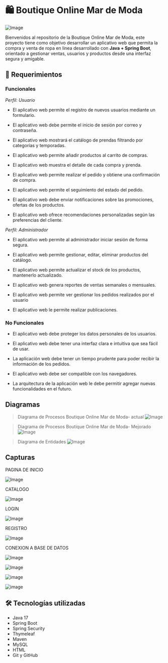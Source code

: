 # 🛍️ Boutique Online Mar de Moda
![Image](https://github.com/user-attachments/assets/5ee223df-ac04-4506-bf5f-80dfc05b7504)

Bienvenidos al repositorio de la Boutique Online Mar de Moda, este proyecto tiene como objetivo desarrollar un aplicativo web que permita la compra y venta de ropa en linea desarrollado con **Java + Spring Boot**, orientado a gestionar ventas, usuarios y productos desde una interfaz segura y amigable.

## 🚀 Requerimientos

### Funcionales
*Perfil: Usuario*
+ El aplicativo web permite el registro de nuevos usuarios mediante un formulario. 

+ El aplicativo web debe permite el inicio de sesión por correo y contraseña. 

+ El aplicativo web mostrará el catálogo de prendas filtrando por categorías y temporadas.

+ El aplicativo web permite añadir productos al carrito de compras.  

+ El aplicativo web muestra el detalle de cada compra y prenda.

+ El aplicativo web permite realizar el pedido y obtiene una confirmación de compra.

+ El aplicativo web permite el seguimiento del estado del pedido.

+ El aplicativo web debe enviar notificaciones sobre las promociones, ofertas de los productos. 

+ El aplicativo web ofrece recomendaciones personalizadas según las preferencias del cliente. 

*Perfil: Administrador*
+ El aplicativo web permite al administrador iniciar sesión de forma segura.

+ El aplicativo web permite gestionar, editar, eliminar productos del catálogo.

+ El aplicativo web permite actualizar el stock de los productos, mantenerlo actualizado. 

+ El aplicativo web genera reportes de ventas semanales o mensuales. 

+ El aplicativo web permite ver gestionar los pedidos realizados por el usuario

+ El aplicativo web le permite realizar publicaciones. 

### No Funcionales
+ El aplicativo web debe proteger los datos personales de los usuarios. 

+ El aplicativo web debe tener una interfaz clara e intuitiva que sea fácil de usar. 

+ La aplicación web debe tener un tiempo prudente para poder recibir la información de los pedidos. 

+ El aplicativo web debe ser compatible con los navegadores. 

+ La arquitectura de la aplicación web le debe permitir agregar nuevas funcionalidades en el futuro.

## Diagramas

> Diagrama de Procesos Boutique Online Mar de Moda- actual
![Image](https://github.com/user-attachments/assets/79f5b855-5336-44eb-b688-9d1756289be1)

> Diagrama de Procesos Boutique Online Mar de Moda- Mejorado
![Image](https://github.com/user-attachments/assets/6897d20d-2c6b-4e9a-8350-f7353939a4bb)

> Diagrama de Entidades
![Image](https://github.com/user-attachments/assets/9f63edbe-e6a0-4f72-aad7-82b83efaab0c)

## Capturas

PAGINA DE INICIO

![Image](https://github.com/user-attachments/assets/10b14209-e9c4-433f-a822-eea48de90db4)

CATALOGO

![Image](https://github.com/user-attachments/assets/246fd29a-e90c-412b-8574-ea47d3ff1e00)

LOGIN

![Image](https://github.com/user-attachments/assets/a5aa2fe7-0bdb-4675-a6f9-d2ad1e3c9dd7)

REGISTRO

![Image](https://github.com/user-attachments/assets/6791b0f0-d0d9-40f3-b7a6-9037d32b0f4a)

CONEXION A  BASE DE DATOS

![Image](https://github.com/user-attachments/assets/65c65186-3def-42ec-bc3b-4b60b1c30d5c)

![Image](https://github.com/user-attachments/assets/25b10e2c-59b1-4a5d-af2c-5b8e3af129f9)

![image](https://github.com/user-attachments/assets/53a191f3-963a-4564-9de4-bd0eab62bcd0)

![image](https://github.com/user-attachments/assets/852a9c7e-dcdb-484b-933e-2d164fdd2a12)


## 🛠️ Tecnologías utilizadas
- Java 17
- Spring Boot
- Spring Security
- Thymeleaf
- Maven
- MySQL
- HTML
- Git y GitHub
